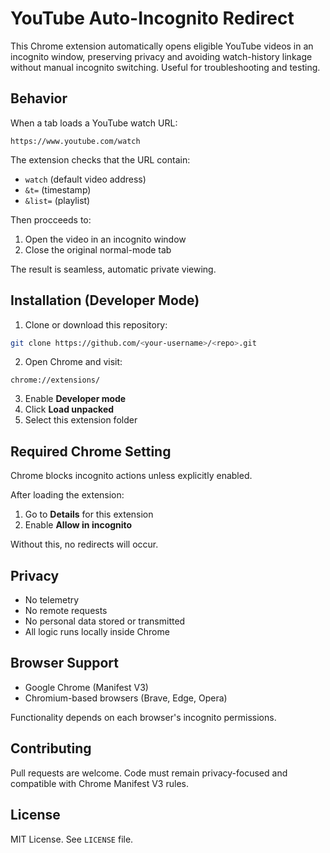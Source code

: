 # YouTube Auto-Incognito Redirect

This Chrome extension automatically opens eligible YouTube videos in an incognito window, preserving privacy and avoiding watch-history linkage without manual incognito switching. Useful for troubleshooting and testing. 

## Behavior

When a tab loads a YouTube watch URL:

```
https://www.youtube.com/watch
```

The extension checks that the URL contain:

- `watch` (default video address)
- `&t=` (timestamp)
- `&list=` (playlist)

Then procceeds to:

1. Open the video in an incognito window
2. Close the original normal-mode tab

The result is seamless, automatic private viewing.

## Installation (Developer Mode)

1. Clone or download this repository:

```bash
git clone https://github.com/<your-username>/<repo>.git
```

2. Open Chrome and visit:

```
chrome://extensions/
```

3. Enable **Developer mode**
4. Click **Load unpacked**
5. Select this extension folder

## Required Chrome Setting

Chrome blocks incognito actions unless explicitly enabled.

After loading the extension:

1. Go to **Details** for this extension
2. Enable **Allow in incognito**

Without this, no redirects will occur.

## Privacy

- No telemetry
- No remote requests
- No personal data stored or transmitted
- All logic runs locally inside Chrome

## Browser Support

- Google Chrome (Manifest V3)
- Chromium-based browsers (Brave, Edge, Opera)

Functionality depends on each browser's incognito permissions.

## Contributing

Pull requests are welcome. Code must remain privacy-focused and compatible with Chrome Manifest V3 rules.

## License

MIT License. See `LICENSE` file.
